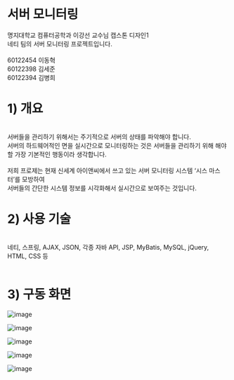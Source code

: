 # 서버 모니터링

명지대학교 컴퓨터공학과 이강선 교수님 캡스톤 디자인1
<br>
네티 팀의 서버 모니터링 프로젝트입니다.
<br>
<br>
60122454 이동혁
<br>
60122398 김세준
<br>
60122394 김병희
<br>

# 1) 개요
<br>
서버들을 관리하기 위해서는 주기적으로 서버의 상태를 파악해야 합니다.
<br>
서버의 하드웨어적인 면을 실시간으로 모니터링하는 것은 서버들을 관리하기 위해 해야할 가장 기본적인 행동이라 생각합니다.
<br>
<br>
저희 프로제는 현재 신세계 아이앤씨에서 쓰고 있는 서버 모니터링 시스템 ‘시스 마스터’를 모방하여
<br>
서버들의 간단한 시스템 정보를 시각화해서 실시간으로 보여주는 것입니다.

# 2) 사용 기술
<br>
네티, 스프링, AJAX, JSON, 각종 자바 API, JSP, MyBatis, MySQL, jQuery, HTML, CSS 등
<br>
<br>

# 3) 구동 화면
![image](https://cloud.githubusercontent.com/assets/15026049/26786685/5eacee0e-4a42-11e7-903d-ca44a2b83952.png)

![image](https://cloud.githubusercontent.com/assets/15026049/26786218/d17b01ca-4a40-11e7-9976-15b68b931e63.png)

![image](https://cloud.githubusercontent.com/assets/15026049/26786234/e372e1b8-4a40-11e7-9a11-8a3c9bb5ff6d.png)

![image](https://cloud.githubusercontent.com/assets/15026049/26786241/e6569c12-4a40-11e7-8f42-194bfae172e0.png)

![image](https://cloud.githubusercontent.com/assets/15026049/26786251/ec1ab08e-4a40-11e7-9700-c0d60bf7665b.png)

